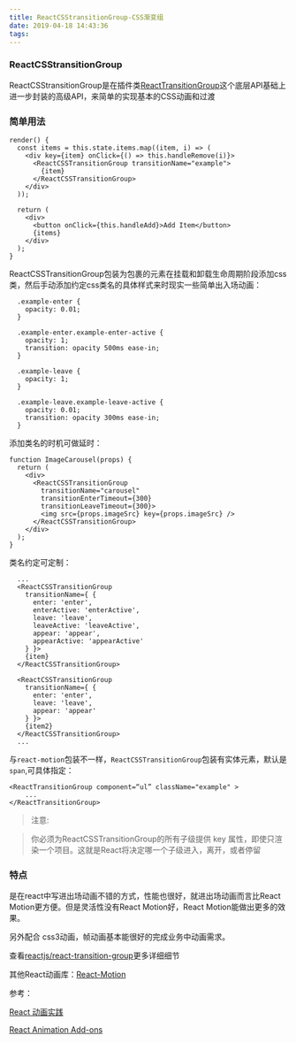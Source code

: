 ```yaml
---
title: ReactCSStransitionGroup-CSS渐变组
date: 2019-04-18 14:43:36
tags:
---
```


### ReactCSStransitionGroup

   ReactCSStransitionGroup是在插件类[ReactTransitionGroup](https://github.com/reactjs/react-transition-group)这个底层API基础上进一步封装的高级API，来简单的实现基本的CSS动画和过渡
    

### 简单用法

    render() {
      const items = this.state.items.map((item, i) => (
        <div key={item} onClick={() => this.handleRemove(i)}>
          <ReactCSSTransitionGroup transitionName="example">
            {item}
          </ReactCSSTransitionGroup>
        </div>
      ));
    
      return (
        <div>
          <button onClick={this.handleAdd}>Add Item</button>
          {items}
        </div>
      );
    }

ReactCSSTransitionGroup包装为包裹的元素在挂载和卸载生命周期阶段添加css类，然后手动添加约定css类名的具体样式来时现实一些简单出入场动画：

      .example-enter {
        opacity: 0.01;
      }
    
      .example-enter.example-enter-active {
        opacity: 1;
        transition: opacity 500ms ease-in;
      }
    
      .example-leave {
        opacity: 1;
      }
    
      .example-leave.example-leave-active {
        opacity: 0.01;
        transition: opacity 300ms ease-in;
      }
      
添加类名的时机可做延时：

    function ImageCarousel(props) {
      return (
        <div>
          <ReactCSSTransitionGroup
            transitionName="carousel"
            transitionEnterTimeout={300}
            transitionLeaveTimeout={300}>
            <img src={props.imageSrc} key={props.imageSrc} />
          </ReactCSSTransitionGroup>
        </div>
      );
    }
    
类名约定可定制：
    
      ...
      <ReactCSSTransitionGroup
        transitionName={ {
          enter: 'enter',
          enterActive: 'enterActive',
          leave: 'leave',
          leaveActive: 'leaveActive',
          appear: 'appear',
          appearActive: 'appearActive'
        } }>
        {item}
      </ReactCSSTransitionGroup>
    
      <ReactCSSTransitionGroup
        transitionName={ {
          enter: 'enter',
          leave: 'leave',
          appear: 'appear'
        } }>
        {item2}
      </ReactCSSTransitionGroup>
      ...

与`react-motion`包装不一样，`ReactCSSTransitionGroup`包装有实体元素，默认是`span`,可具体指定：
    
    <ReactTransitionGroup component=“ul” className="example" > 
	    ... 
    </ReactTransitionGroup>

> 注意:
 
> 你必须为ReactCSSTransitionGroup的所有子级提供  key 属性，即使只渲染一个项目。这就是React将决定哪一个子级进入，离开，或者停留

### 特点

是在react中写进出场动画不错的方式，性能也很好，就进出场动画而言比React Motion更方便。但是灵活性没有React Motion好，React Motion能做出更多的效果。

另外配合 css3动画，帧动画基本能很好的完成业务中动画需求。

查看[reactjs/react-transition-group](https://github.com/reactjs/react-transition-group)更多详细细节

其他React动画库：[React-Motion](https://willcoco.github.io/2019/04/17/React-Motion-dragable-balls/)



参考：

[React 动画实践](http://www.alloyteam.com/2016/01/react-animation-practice/#prettyPhoto)

[React Animation Add-ons](https://reactjs.org/docs/animation.html#high-level-api-reactcsstransitiongroup)
